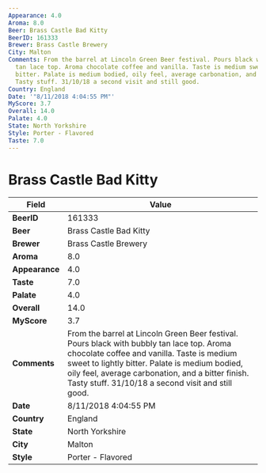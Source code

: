 ```yaml
---
Appearance: 4.0
Aroma: 8.0
Beer: Brass Castle Bad Kitty
BeerID: 161333
Brewer: Brass Castle Brewery
City: Malton
Comments: From the barrel at Lincoln Green Beer festival. Pours black with bubbly
  tan lace top. Aroma chocolate coffee and vanilla. Taste is medium sweet to lightly
  bitter. Palate is medium bodied, oily feel, average carbonation, and a bitter finish.
  Tasty stuff. 31/10/18 a second visit and still good.
Country: England
Date: '"8/11/2018 4:04:55 PM"'
MyScore: 3.7
Overall: 14.0
Palate: 4.0
State: North Yorkshire
Style: Porter - Flavored
Taste: 7.0
---
```


# Brass Castle Bad Kitty

| Field         | Value |
|---------------|-------|
| **BeerID** | 161333 |
| **Beer** | Brass Castle Bad Kitty |
| **Brewer** | Brass Castle Brewery |
| **Aroma** | 8.0 |
| **Appearance** | 4.0 |
| **Taste** | 7.0 |
| **Palate** | 4.0 |
| **Overall** | 14.0 |
| **MyScore** | 3.7 |
| **Comments** | From the barrel at Lincoln Green Beer festival. Pours black with bubbly tan lace top. Aroma chocolate coffee and vanilla. Taste is medium sweet to lightly bitter. Palate is medium bodied, oily feel, average carbonation, and a bitter finish. Tasty stuff. 31/10/18 a second visit and still good. |
| **Date** | 8/11/2018 4:04:55 PM |
| **Country** | England |
| **State** | North Yorkshire |
| **City** | Malton |
| **Style** | Porter - Flavored |
